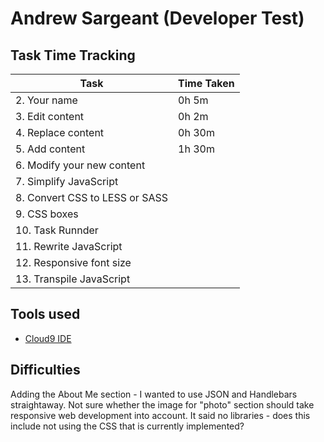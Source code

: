# Andrew Sargeant (Developer Test)

## Task Time Tracking

| Task                           | Time Taken |
| ------------------------------ | ---------- |
| 2. Your name                   | 0h 5m |
| 3. Edit content                | 0h 2m |
| 4. Replace content             | 0h 30m |
| 5. Add content                 | 1h 30m |
| 6. Modify your new content     | |
| 7. Simplify JavaScript         | |
| 8. Convert CSS to LESS or SASS | |
| 9. CSS boxes                   | |
| 10. Task Runnder               | |
| 11. Rewrite JavaScript         | |
| 12. Responsive font size       | |
| 13. Transpile JavaScript       | |

## Tools used

* [Cloud9 IDE](http://c9.io/)

## Difficulties

Adding the About Me section - I wanted to use JSON and Handlebars straightaway.
Not sure whether the image for "photo" section should take responsive web development into account.
It said no libraries - does this include not using the CSS that is currently implemented?